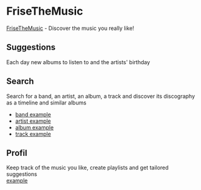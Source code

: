 # FriseTheMusic
[FriseTheMusic](https://frisethemusic.com) - Discover the music you really like! 

## Suggestions
Each day new albums to listen to and the artists' birthday

## Search
Search for a band, an artist, an album, a track and discover its discography as a timeline and similar albums  
* [band example](https://frisethemusic.com/s/band/Red_Hot_Chili_Peppers/364)
* [artist example](https://frisethemusic.com/artist/Flea/528)
* [album example](https://frisethemusic.com/album/Mother__39_s_Milk/969)
* [track example](https://frisethemusic.com/track/Under_the_Bridge/7188)

## Profil
Keep track of the music you like, create playlists and get tailored suggestions  
[example](https://frisethemusic.com/user/FriseTheMusic/19)
